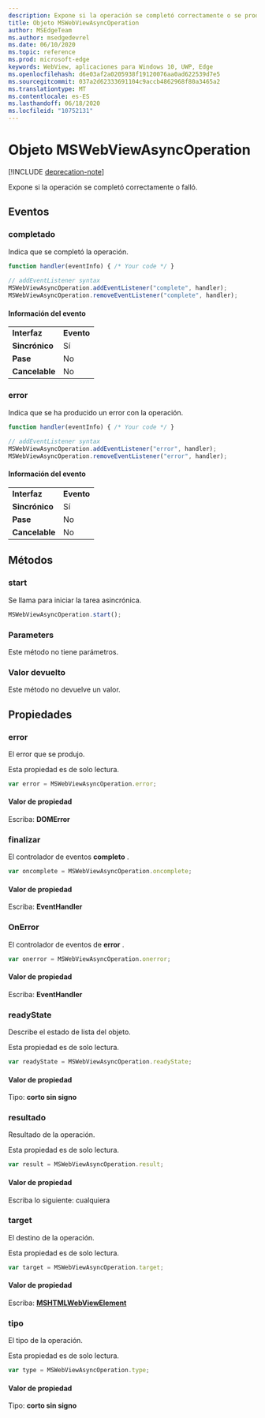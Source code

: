 ```yaml
---
description: Expone si la operación se completó correctamente o se produjo un error
title: Objeto MSWebViewAsyncOperation
author: MSEdgeTeam
ms.author: msedgedevrel
ms.date: 06/10/2020
ms.topic: reference
ms.prod: microsoft-edge
keywords: WebView, aplicaciones para Windows 10, UWP, Edge
ms.openlocfilehash: d6e03af2a0205938f19120076aa0ad622539d7e5
ms.sourcegitcommit: 037a2d62333691104c9accb4862968f80a3465a2
ms.translationtype: MT
ms.contentlocale: es-ES
ms.lasthandoff: 06/18/2020
ms.locfileid: "10752131"
---
```

# Objeto MSWebViewAsyncOperation  

[!INCLUDE [deprecation-note](../includes/deprecation-note.md)]  

Expone si la operación se completó correctamente o falló.  

## Eventos  

### completado  

Indica que se completó la operación.  

```javascript
function handler(eventInfo) { /* Your code */ }
 
// addEventListener syntax
MSWebViewAsyncOperation.addEventListener("complete", handler);
MSWebViewAsyncOperation.removeEventListener("complete", handler);
```  

#### Información del evento  

|  |  |  
|:--- |:--- |  
| **Interfaz** | **Evento** |  
| **Sincrónico** |Sí |  
| **Pase** |No |   
| **Cancelable** |No |  

### error  

Indica que se ha producido un error con la operación.  

```javascript
function handler(eventInfo) { /* Your code */ }
 
// addEventListener syntax
MSWebViewAsyncOperation.addEventListener("error", handler);
MSWebViewAsyncOperation.removeEventListener("error", handler);
```  

#### Información del evento  

|  |  |  
|:--- |:--- |  
| **Interfaz** | **Evento** |  
| **Sincrónico** | Sí |  
| **Pase** | No |  
| **Cancelable** | No |  

## Métodos  

### start  

Se llama para iniciar la tarea asincrónica.  

```javascript
MSWebViewAsyncOperation.start();
```  

### Parameters  

Este método no tiene parámetros.  

### Valor devuelto  

Este método no devuelve un valor.  

## Propiedades  

### error  

El error que se produjo.  

Esta propiedad es de solo lectura.  

```javascript
var error = MSWebViewAsyncOperation.error;
```  

#### Valor de propiedad  

Escriba: **DOMError**  

### finalizar  

El controlador de eventos **completo** .  

```javascript
var oncomplete = MSWebViewAsyncOperation.oncomplete;
```  

#### Valor de propiedad  

Escriba: **EventHandler**  

### OnError  

El controlador de eventos de **error** .  

```javascript
var onerror = MSWebViewAsyncOperation.onerror;
```  

#### Valor de propiedad  

Escriba: **EventHandler**  

### readyState  

Describe el estado de lista del objeto.  

Esta propiedad es de solo lectura.  

```javascript
var readyState = MSWebViewAsyncOperation.readyState;
```  

#### Valor de propiedad  

Tipo: **corto sin signo**  

### resultado  

Resultado de la operación.  

Esta propiedad es de solo lectura.  

```javascript
var result = MSWebViewAsyncOperation.result;
```  

#### Valor de propiedad  

Escriba lo siguiente: cualquiera  

### target  

El destino de la operación.  

Esta propiedad es de solo lectura.  

```javascript
var target = MSWebViewAsyncOperation.target;
```  

#### Valor de propiedad  

Escriba: [ **MSHTMLWebViewElement**](../webview.md)  

### tipo  

El tipo de la operación.  

Esta propiedad es de solo lectura.  

```javascript
var type = MSWebViewAsyncOperation.type;
```  

#### Valor de propiedad  

Tipo: **corto sin signo**  
